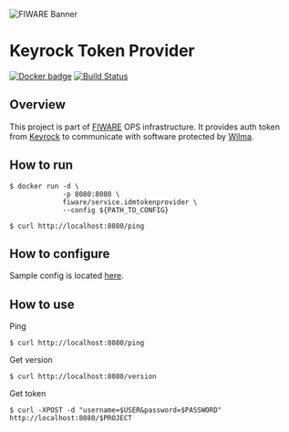 ![FIWARE Banner](https://nexus.lab.fiware.org/content/images/fiware-logo1.png)

# Keyrock Token Provider
[![Docker badge](https://img.shields.io/docker/pulls/fiware/service.keyrocktokenprovider.svg)](https://hub.docker.com/r/fiware/service.keyrocktokenprovider/)
[![Build Status](https://travis-ci.org/FIWARE-Ops/KeyrockTokenProvider.svg?branch=master)](https://travis-ci.org/FIWARE-Ops/KeyrockTokenProvider)

## Overview
This project is part of [FIWARE](https://fiware.org) OPS infrastructure.
It provides auth token from [Keyrock](https://fiware-idm.readthedocs.io/en/latest/) to communicate with software protected by [Wilma](https://fiware-pep-proxy.readthedocs.io/en/latest/).

## How to run
```console
$ docker run -d \
             -p 8080:8080 \
             fiware/service.idmtokenprovider \
             --config ${PATH_TO_CONFIG}
```
```console
$ curl http://localhost:8080/ping
```
## How to configure
Sample config is located [here](./config.json.example).

## How to use
Ping
```console
$ curl http://localhost:8080/ping
```
Get version
```console
$ curl http://localhost:8080/version
```
Get token
```console
$ curl -XPOST -d "username=$USER&password=$PASSWORD" http://localhost:8080/$PROJECT
```